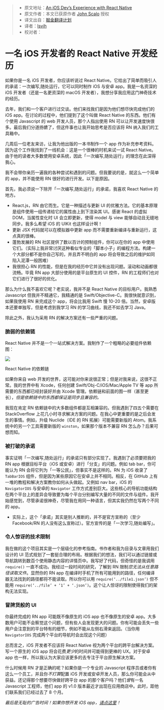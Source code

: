 > * 原文地址：[An iOS Dev’s Experience with React Native](https://blog.madebywindmill.com/an-ios-devs-experience-with-react-native-559275b5a4e8#.qvkcgzpaa)
> * 原文作者：本文已获原作者 [John Scalo](https://blog.madebywindmill.com/@scalo?source=post_header_lockup) 授权
> * 译文出自：[掘金翻译计划](https://github.com/xitu/gold-miner)
> * 译者：[lsvih](https://github.com/lsvih)
> * 校对者：

# 一名 iOS 开发者的 React Native 开发经历 #

如果你是一名 iOS 开发者，你应该听说过 React Native。它给出了简单而吸引人的承诺：一次编写,随处运行，它可以同时制作 iOS 与安卓 app。我是一名资深的 iOS 开发者（还是一名更资深的 macOS 开发者），我想分享我应用这门神奇技术的经历。

去年，我们和一个客户进行过交谈。他们来找我们是因为他们想尽快完成他们的 iOS app。在讨论的过程中，他们提到了这个叫做 React Native 的东西。他们有个使用 Javascript 的 web 开发人员，那个人指出使用 RN 可以让开发速度快很多。最后我们分道扬镳了，但这件事也让我开始思考是否应该将 RN 纳入我们的工具箱中。

几周后一位老友来访，让我为他出版的一本书制作一个 app 作为补充参考资料。因为这个工作我找到了一线机会：这是一个很棒的时机来试一试 React Native。由于他的读者大多数使用安卓系统，因此「一次编写,随处运行」的理念在此深得我心。

我不会带你亲历一遍我的各种尝试和遇到的问题。但我要说的是，就这么一个简单的 app，并不能使用 RN 很好的进行开发。以下是原因。

首先，我必须说一下除开「一次编写,随处运行」的承诺，我喜欢 React Native 的地方。

- React.js，RN 由它而生。它是一种描述与更新 UI 的优雅方法。它的基本原理是组件使用一组传递给它的属性由上到下渲染其 UI。感谢 React 的虚拟 DOM，当属性变化时 UI 会立即更新，使得 model 与 view 能够自动且无缝地同步。我多么希望 iOS 的 UIKit 也这样设计啊！
- 更新 JSX 代码就可以在模拟器中更新 app 而不需要重新编译与重新运行，这点真的很棒。
- 蓬勃发展的 RN 社区提供了数以百计的预制组件，你可以在你的 app 中使用它们。（实际上我非常讨厌这种看似专业的「脚本小子」的编程方法。构建一个大部分都不是你自己写的，并且弄不明白的 app 将会导致之后的维护如同陷入泥潭一般困难）
- 我很担心 RN 的性能，但是在我的经历中它并没有出现问题。滚动和动画都很流畅。毕竟 RN app 大部分使用的是平台原生的 UI 控件，RN 的工程师们也对它们进行了很好的优化。

那么为什么我不喜欢它呢？老实说，我并不是 React Native 的目标用户。我熟悉 Javascript 但我并不精通它，我精通的是 Swift/Objective-C。我很快就意识到，如果我使用 RN 来完成这个 app，将会比我用 Swift 慢 10-20 倍。当然，安卓版本还要单独写，但是考虑到我学习 RN 的学习曲线，我还不如去学习 Java。

除此之外，我认为采用 RN 的解决方案还有一些严重的问题。

### 脆弱的依赖链 ###

React Native 并不是一个一站式解决方案。我制作了一个粗略的必要组件依赖图：

<img class="progressiveMedia-noscript js-progressiveMedia-inner" src="https://cdn-images-1.medium.com/max/800/1*781lZgF4IFAvLrnFRHcvaQ.png">

React Native 的依赖链

如果你来自 web 开发的世界，这可能对你来说很正常；但是对我来说，这很不正常。我的世界中有 Xcode，任何创建 Swift/Obj-C/iOS/Mac/Apple TV 等 app 所需要的东西都已经封装好并由 Xcode 管理。依赖链和前面的图一样（甚至更长），*但是依赖链中的东西都保证是同步且兼容的。*

我现在肯定 RN 依赖链中的大多数组件都是互相兼容的。但我遇到了四五个需要在 StackOverflow 上花几小时寻求解决方案的问题。在我心中更重要的是之后会发生的事情。例如，升级 Nuclide（IDE 的 RN 拓展）可能需要新版的 Atom。我系统中的另一个工具需要新版的 `winston`，如果那个版本不兼容 RN 怎么办？后果可想而知。

### 被打破的承诺 ###

事实证明「一次编写,随处运行」的承诺只有部分实现了。我遇到了必须要把我的 RN app 根据目标平台（iOS 或安卓）进行「分支」的问题。例如 tab bar，你可能认为 RN 会将它列为「一等公民」，但事实不是这样的。RN 为 iOS 收录了 `TabBarIOS` 组件，但是因为某些原因它在安卓上并不相同。相反，在 GitHub 上有一堆的教程和解决方案教你如何从头做起。又例如 nav bar，iOS 的 `NavigatorIOS` 与安卓的 `Navigator` 工作方式差别巨大。这些核心的导航功能结构在两个平台上的差异会导致要为每个平台分别编写大量的不同的文件与组件。我开始感觉到，尽管承诺很神奇，尽管我在用同一种语言，但其实我仍然在写两个不同的 app。

* 实际上，这个「承诺」其实是别人推断的，并不是官方宣称的（至少 Facebook/RN 的人没有这么宣称过）。官方宣传的是「一次学习,随处编写」。

### 令人惊讶的技术限制 ###

我在做的这个项目其实是一个层级化的参考指南。书作者和我为目录与文章用我们设计的 UI 范式规划了一套挺合理的布局。根据我们的想法，我们可以通过链接或导航跳转到数百个使用静态内容的详情页中。我写好了代码，但奇怪的是我调用 `require()` 一直不成功。我经过一段时间的研究，了解到 RN 限制*您无法从任意路径读取文件*。显然你的 RN app 在编译时手机了所有可能用到的路径，任何编译器无法找到的路径都将不能读取。所以你可以用 `require(‘../file1.json’)` 但不能用 `require(‘../file’ + ‘1’ + ‘.json’)`。这个让人惊讶的限制使得我们的架构无法实现。

### 冒牌货般的 UI ###

你最终完成的 RN app 可能既不像原生的 iOS app 也不像原生的安卓 app。大多数用户可能不会察觉这个问题，但有些人会发现更大的问题。你有可能会丢失一些用户会注意到的平台特有的细节，例如不能从左侧右滑来返回。（当你用 `NavigatorIOS` 完成两个平台的导航时会出现这个问题）


总而言之，iOS 开发者不应该将 React Native 视为两个平台的跨平台解决方案。写一个原生的 iOS app 将会花费*更少*的时间并可能得到更棒的 UX。对于安卓 app 也一样，所以我认为大家应该更多的去专注于平台原生解决方案。

什么时候用 RN 才是正确的呢？如果你是一个专业的 Javascript 程序员或者你有这么一个员工，并且你*不打算*配置 iOS 开发或安卓开发人员，那么你可能会从中获益。还记得那个想要尽快做好跨平台 app 的那个客户吗？他们*曾*有一名 Javascript 工程师，他们 app 的 v1.0 版本最近才出现在应用商店中。此时，距他们联系我们已经过去了 8 个月。


*最后是无耻的广告时间！如果你想开发 iOS app，*[*请点这里*](http://www.madebywindmill.com)*！*
